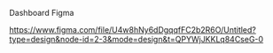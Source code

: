 Dashboard Figma

https://www.figma.com/file/U4w8hNy6dDgqqfFC2b2R6O/Untitled?type=design&node-id=2-3&mode=design&t=QPYWjJKKLq84CseG-0
